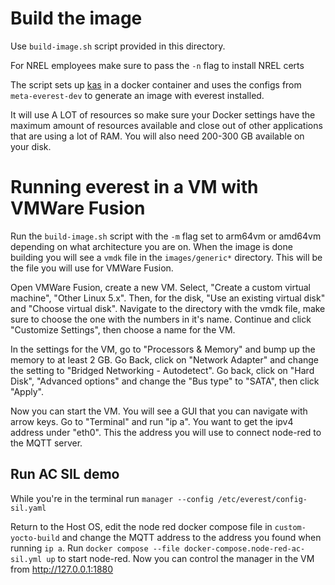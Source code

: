 # Build the image

Use `build-image.sh` script provided in this directory.

For NREL employees make sure to pass the `-n` flag to install NREL certs

The script sets up [kas](https://kas.readthedocs.io/en/latest/) in a docker
container and uses the configs from `meta-everest-dev` to generate an image
with everest installed.

It will use A LOT of resources so make sure your Docker settings have the maximum
amount of resources available and close out of other applications that are using
a lot of RAM. You will also need 200-300 GB available on your disk.

# Running everest in a VM with VMWare Fusion

Run the `build-image.sh` script with the `-m` flag set to arm64vm or amd64vm depending
on what architecture you are on. When the image is done building you will see
a `vmdk` file in the `images/generic*` directory. This will be the file you
will use for VMWare Fusion.

Open VMWare Fusion, create a new VM. Select, "Create a custom virtual machine",
"Other Linux 5.x". Then, for the disk, "Use an existing virtual disk" and
"Choose virtual disk". Navigate to the directory with the vmdk file, make sure
to choose the one with the numbers in it's name. Continue and click
"Customize Settings", then choose a name for the VM.

In the settings for the VM, go to "Processors & Memory" and bump up the
memory to at least 2 GB. Go Back, click on "Network Adapter" and change the
setting to "Bridged Networking - Autodetect". Go back, click on "Hard Disk",
"Advanced options" and change the "Bus type" to "SATA", then click "Apply".

Now you can start the VM. You will see a GUI that you can navigate with arrow
keys. Go to "Terminal" and run "ip a". You want to get the ipv4 address
under "eth0". This the address you will use to connect node-red
to the MQTT server.

## Run AC SIL demo

While you're in the terminal run `manager --config /etc/everest/config-sil.yaml`

Return to the Host OS, edit the node red docker compose file in `custom-yocto-build` and change
the MQTT address to the address you found when running `ip a`. Run
`docker compose --file docker-compose.node-red-ac-sil.yml up` to start
node-red. Now you can control the manager in the VM from
<http://127.0.0.1:1880>

